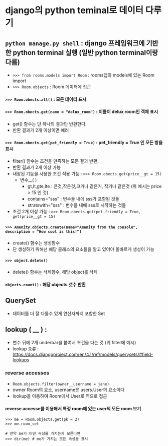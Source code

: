 # django의 python teminal로 데이터 다루기

## `python manage.py shell` : django 프레임워크에 기반한 python terminal 실행 (일반 python terminal이랑 다름)
 - `>>> from rooms.models import Room` : rooms앱의 models에 있는 Room import
 - `>>> Room.objects` : Room 데이터에 접근



#### `>>> Room.obects.all()` : 모든 데이터 표시


#### `>>> Room.obects.get(name = "delux_room")` : 이름이 delux room인 객체 표시
 - get() 함수는 단 하나의 결과만 반환한다.
 - 반환 결과가 2개 이상이면 에러
 
#### `>>> Room.obects.get(pet_friendly = True)` : pet_friendly = True 인 모든 방을 표시
 - filter() 함수는 조건을 만족하는 모든 결과 반환.
 - 반환 결과가 2개 이상 가능
 - 내장된 기능을 사용한 조건 적용 가능 : `>>> Room.obects.get(price__gt = 15)`
   - 변수__( )
     -  gt,lt,gte,lte : 큰것,작은것,크거나 같은거, 작거나 같은것 (위 예시는 price > 15 인 것)
     -  contains="sss" : 변수들 내에 sss가 포함된 것들
     -  stratswith="sss" : 변수들 내에 sss로 시작하는 것들
 - 조건 2개 이상 가능 : `>>> Room.obects.get(pet_friendly = True, get(price__gt = 15)`

#### `>>> Amenity.objects.create(name="Amenity from the console", description = "How cool is this!")`
 - create() 함수는 생성함수
 - 단 생성하기 위해선 해당 클래스의 요소들을 알고 있어야 올바르게 생성이 가능

#### `>>> object.delete()`
 - delete() 함수는 삭제함수. 해당 object를 삭제

#### `objects.count()` : 해당 objects 갯수 반환

## QuerySet
 - 데이터를 더 잘 다룰수 있게 연산자까지 포함한 Set


## lookup ( __ ) : 
 - 변수 뒤에 2개 underbar을 붙여서 조건을 다는 것 (위 filter에 예시)
 - lookup 종류 : https://docs.djangoproject.com/en/4.1/ref/models/querysets/#field-lookups

### reverse accesses
 - `Room.objects.filter(owner__username = jane)`
  - owner Room의 요소, username은 users.User의 요소이다
  - lookup을 이용하여 Room에서 User로 역으로 접근
#### reverse accesse를 이용해서 특정 room에 있는 user의 모든 room 보기
```
>>> me = Room.objects.get(pk = 2)
>>> me.room_set

# 만약 me가 어떤 속성을 가지는지 모른다면
>>> dir(me) # me가 가지는 모든 속성을 표시 
```
